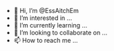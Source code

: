- 👋 Hi, I’m @EssAitchEm
- 👀 I’m interested in ...
- 🌱 I’m currently learning ...
- 💞️ I’m looking to collaborate on ...
- 📫 How to reach me ...

<!---
EssAitchEm/EssAitchEm is a ✨ special ✨ repository because its `README.md` (this file) appears on your GitHub profile.
You can click the Preview link to take a look at your changes.
--->
